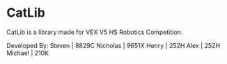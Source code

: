 # CatLib
 
CatLib is a library made for VEX V5 HS Robotics Competition. 

Developed By: 
Steven | 8829C 
Nicholas | 9651X 
Henry | 252H 
Alex | 252H 
Michael | 210K 
